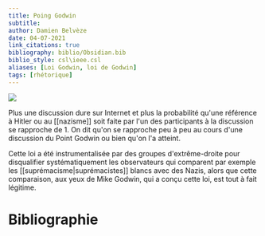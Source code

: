 ```yaml
---
title: Poing Godwin
subtitle:
author: Damien Belvèze
date: 04-07-2021
link_citations: true
bibliography: biblio/Obsidian.bib
biblio_style: csl\ieee.csl
aliases: [Loi Godwin, loi de Godwin]
tags: [rhétorique]
---
```


![](godwin_poutine.jpg)

Plus une discussion dure sur Internet et plus la probabilité qu'une référence à Hitler ou au [[nazisme]] soit faite par l'un des participants à la discussion se rapproche de 1. 
On dit qu'on se rapproche peu à peu au cours d'une discussion du Point Godwin ou bien qu'on l'a atteint. 

Cette loi a été instrumentalisée par des groupes d'extrême-droite pour disqualifier systématiquement les observateurs qui comparent par exemple les [[suprémacisme|suprémacistes]] blancs avec des Nazis, alors que cette comparaison, aux yeux de Mike Godwin, qui a conçu cette loi, est tout à fait légitime.









# Bibliographie
